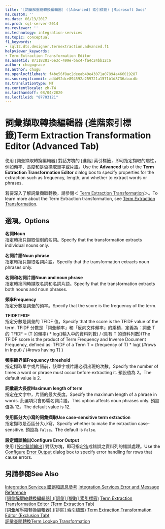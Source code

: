 ```yaml
---
title: '[詞彙解壓縮轉換編輯器] ([Advanced] 索引標籤) |Microsoft Docs'
ms.custom: ''
ms.date: 06/13/2017
ms.prod: sql-server-2014
ms.reviewer: ''
ms.technology: integration-services
ms.topic: conceptual
f1_keywords:
- sql12.dts.designer.termextraction.advanced.f1
helpviewer_keywords:
- Term Extraction Transformation Editor
ms.assetid: 87118281-6e3c-499e-bac4-fa4c24bb12c6
author: chugugrace
ms.author: chugu
ms.openlocfilehash: f4be56f8ac2deeab49e43071a07894a466019287
ms.sourcegitcommit: ad4d92dce894592a259721a1571b1d8736abacdb
ms.translationtype: MT
ms.contentlocale: zh-TW
ms.lasthandoff: 08/04/2020
ms.locfileid: "87703121"
---
```

# <a name="term-extraction-transformation-editor-advanced-tab"></a><span data-ttu-id="84a12-102">詞彙擷取轉換編輯器 (進階索引標籤)</span><span class="sxs-lookup"><span data-stu-id="84a12-102">Term Extraction Transformation Editor (Advanced Tab)</span></span>
  <span data-ttu-id="84a12-103">使用 [詞彙擷取轉換編輯器]  對話方塊的 [進階]  索引標籤，即可指定擷取的屬性，例如頻率、長度和是否擷取單字或片語。</span><span class="sxs-lookup"><span data-stu-id="84a12-103">Use the **Advanced** tab of the **Term Extraction Transformation Editor** dialog box to specify properties for the extraction such as frequency, length, and whether to extract words or phrases.</span></span>  
  
 <span data-ttu-id="84a12-104">若要深入了解詞彙擷取轉換，請參閱＜ [Term Extraction Transformation](data-flow/transformations/term-extraction-transformation.md)＞。</span><span class="sxs-lookup"><span data-stu-id="84a12-104">To learn more about the Term Extraction transformation, see [Term Extraction Transformation](data-flow/transformations/term-extraction-transformation.md).</span></span>  
  
## <a name="options"></a><span data-ttu-id="84a12-105">選項。</span><span class="sxs-lookup"><span data-stu-id="84a12-105">Options</span></span>  
 <span data-ttu-id="84a12-106">**名詞**</span><span class="sxs-lookup"><span data-stu-id="84a12-106">**Noun**</span></span>  
 <span data-ttu-id="84a12-107">指定轉換只擷取個別的名詞。</span><span class="sxs-lookup"><span data-stu-id="84a12-107">Specify that the transformation extracts individual nouns only.</span></span>  
  
 <span data-ttu-id="84a12-108">**名詞片語**</span><span class="sxs-lookup"><span data-stu-id="84a12-108">**Noun phrase**</span></span>  
 <span data-ttu-id="84a12-109">指定轉換只擷取名詞片語。</span><span class="sxs-lookup"><span data-stu-id="84a12-109">Specify that the transformation extracts noun phrases only.</span></span>  
  
 <span data-ttu-id="84a12-110">**名詞和名詞片語**</span><span class="sxs-lookup"><span data-stu-id="84a12-110">**Noun and noun phrase**</span></span>  
 <span data-ttu-id="84a12-111">指定轉換同時擷取名詞和名詞片語。</span><span class="sxs-lookup"><span data-stu-id="84a12-111">Specify that the transformation extracts both nouns and noun phrases.</span></span>  
  
 <span data-ttu-id="84a12-112">**頻率**</span><span class="sxs-lookup"><span data-stu-id="84a12-112">**Frequency**</span></span>  
 <span data-ttu-id="84a12-113">指定分數是詞彙的頻率。</span><span class="sxs-lookup"><span data-stu-id="84a12-113">Specify that the score is the frequency of the term.</span></span>  
  
 <span data-ttu-id="84a12-114">**TFIDF**</span><span class="sxs-lookup"><span data-stu-id="84a12-114">**TFIDF**</span></span>  
 <span data-ttu-id="84a12-115">指定分數是詞彙的 TFIDF 值。</span><span class="sxs-lookup"><span data-stu-id="84a12-115">Specify that the score is the TFIDF value of the term.</span></span> <span data-ttu-id="84a12-116">TFIDF 分數是「詞彙頻率」和「反向文件頻率」的乘積，定義為︰詞彙 T 的 TFIDF = (T 的頻率) \* log((輸入中的資料列數) / (具有 T 的資料列數))</span><span class="sxs-lookup"><span data-stu-id="84a12-116">The TFIDF score is the product of Term Frequency and Inverse Document Frequency, defined as: TFIDF of a Term T = (frequency of T) \* log( (#rows in Input) / (#rows having T) )</span></span>  
  
 <span data-ttu-id="84a12-117">**頻率臨界值**</span><span class="sxs-lookup"><span data-stu-id="84a12-117">**Frequency threshold**</span></span>  
 <span data-ttu-id="84a12-118">指定擷取單字或片語前，該單字或片語必須出現的次數。</span><span class="sxs-lookup"><span data-stu-id="84a12-118">Specify the number of times a word or phrase must occur before extracting it.</span></span> <span data-ttu-id="84a12-119">預設值為 2。</span><span class="sxs-lookup"><span data-stu-id="84a12-119">The default value is 2.</span></span>  
  
 <span data-ttu-id="84a12-120">**詞彙最大長度**</span><span class="sxs-lookup"><span data-stu-id="84a12-120">**Maximum length of term**</span></span>  
 <span data-ttu-id="84a12-121">指定在文字中，片語的最大長度。</span><span class="sxs-lookup"><span data-stu-id="84a12-121">Specify the maximum length of a phrase in words.</span></span> <span data-ttu-id="84a12-122">此選項只會影響名詞片語。</span><span class="sxs-lookup"><span data-stu-id="84a12-122">This option affects noun phrases only.</span></span> <span data-ttu-id="84a12-123">預設值為 12。</span><span class="sxs-lookup"><span data-stu-id="84a12-123">The default value is 12.</span></span>  
  
 <span data-ttu-id="84a12-124">**使用區分大小寫的詞彙擷取**</span><span class="sxs-lookup"><span data-stu-id="84a12-124">**Use case-sensitive term extraction**</span></span>  
 <span data-ttu-id="84a12-125">指定擷取是否區分大小寫。</span><span class="sxs-lookup"><span data-stu-id="84a12-125">Specify whether to make the extraction case-sensitive.</span></span> <span data-ttu-id="84a12-126">預設為 `False`。</span><span class="sxs-lookup"><span data-stu-id="84a12-126">The default is `False`.</span></span>  
  
 <span data-ttu-id="84a12-127">**設定錯誤輸出**</span><span class="sxs-lookup"><span data-stu-id="84a12-127">**Configure Error Output**</span></span>  
 <span data-ttu-id="84a12-128">使用 [[設定錯誤輸出]](../../2014/integration-services/configure-error-output.md) 對話方塊，即可指定造成錯誤之資料列的錯誤處理。</span><span class="sxs-lookup"><span data-stu-id="84a12-128">Use the [Configure Error Output](../../2014/integration-services/configure-error-output.md) dialog box to specify error handling for rows that cause errors.</span></span>  
  
## <a name="see-also"></a><span data-ttu-id="84a12-129">另請參閱</span><span class="sxs-lookup"><span data-stu-id="84a12-129">See Also</span></span>  
 <span data-ttu-id="84a12-130">[Integration Services 錯誤和訊息參考](../../2014/integration-services/integration-services-error-and-message-reference.md) </span><span class="sxs-lookup"><span data-stu-id="84a12-130">[Integration Services Error and Message Reference](../../2014/integration-services/integration-services-error-and-message-reference.md) </span></span>  
 <span data-ttu-id="84a12-131">[[詞彙解壓縮轉換編輯器] &#40;[詞彙] [提取] 索引標籤&#41;](../../2014/integration-services/term-extraction-transformation-editor-term-extraction-tab.md) </span><span class="sxs-lookup"><span data-stu-id="84a12-131">[Term Extraction Transformation Editor &#40;Term Extraction Tab&#41;](../../2014/integration-services/term-extraction-transformation-editor-term-extraction-tab.md) </span></span>  
 <span data-ttu-id="84a12-132">[[詞彙解壓縮轉換編輯器] &#40;[排除] 索引標籤&#41;](../../2014/integration-services/term-extraction-transformation-editor-exclusion-tab.md) </span><span class="sxs-lookup"><span data-stu-id="84a12-132">[Term Extraction Transformation Editor &#40;Exclusion Tab&#41;](../../2014/integration-services/term-extraction-transformation-editor-exclusion-tab.md) </span></span>  
 [<span data-ttu-id="84a12-133">詞彙查閱轉換</span><span class="sxs-lookup"><span data-stu-id="84a12-133">Term Lookup Transformation</span></span>](data-flow/transformations/lookup-transformation.md)  
  
  
